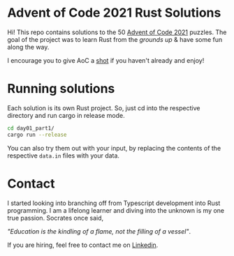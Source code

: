 # Advent of Code 2021 Rust Solutions 

Hi! This repo contains solutions to the 50 [Advent of Code 2021](https://adventofcode.com/2021) puzzles.
The goal of the project was to learn Rust from the *grounds up* & have some fun along the way.

I encourage you to give AoC a [shot](https://adventofcode.com/2021/day/1) if you haven't already and enjoy!

# Running solutions

Each solution is its own Rust project. So, just cd into the respective directory and run cargo in release mode.

```zsh
cd day01_part1/
cargo run --release
```

You can also try them out with your input, by replacing the contents of the respective `data.in` files with your data.

# Contact

I started looking into branching off from Typescript development into Rust programming. 
I am a lifelong learner and diving into the unknown is my one true passion. Socrates once said,

*"Education is the kindling of a flame, not the filling of a vessel"*.

If you are hiring, feel free to contact me on [Linkedin](https://www.linkedin.com/in/jan-male%C5%A1-49013616a/).
